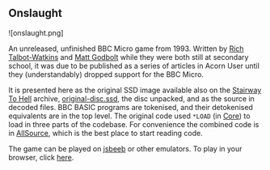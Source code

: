Onslaught
---------

![onslaught.png]

An unreleased, unfinished BBC Micro game from 1993. Written by
 [Rich Talbot-Watkins](https://github.com/richtw1) and [Matt Godbolt](https://github.com/mattgodbolt)
 while they were both still at secondary school, it was due to be published as
 a series of articles in Acorn User until they (understandably) dropped support
 for the BBC Micro.

It is presented here as the original SSD image available also on the
 [Stairway To Hell](https://www.stairwaytohell.com/) archive, [original-disc.ssd](/original-disc.ssd),
 the disc unpacked, and as the source in decoded files. BBC BASIC programs are tokenised, and their
 detokenised equivalents are in the top level. The original code used `*LOAD` (in [Core](/Core)) 
 to load in three parts of the codebase. For convenience the combined code is in [AllSource](/AllSource),
 which is the best place to start reading code.

The game can be played on [jsbeeb](https://github.com/mattgodbolt/jsbeeb) or other emulators. To play
 in your browser, click [here](https://bbc.godbolt.org/?&disc1=sth%3AUnreleased%2FOnslaught-demo.zip&autoboot).
